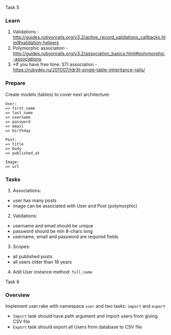 Task 5
### Learn
1. Validations - <http://guides.rubyonrails.org/v3.2/active_record_validations_callbacks.html#validation-helpers>
2. Polymorphic association - <http://guides.rubyonrails.org/v3.2/association_basics.html#polymorphic-associations>
3. \*If you have free time: STI association - <https://rubydev.ru/2011/07/rdr3t-single-table-inheritance-rails/>

### Prepare
Create models (tables) to cover next architecture:
```
User:
=> first_name
=> last_name
=> username
=> password
=> email
=> birthday

Post:
=> title
=> body
=> published_at

Image:
=> url
```
### Tasks
1. Associations:
 * user has many posts
 * image can be associated with User and Post (polymorphic)
2. Validations:
 * username and email should be unique
 * password should be min 8-chars long
 * username, email and password are required fields
3. Scopes:
 * all published posts
 * all users older than 18 years
4. Add User instance method: `full_name`

Task 6
### Overview
Implement user.rake with namespace `user` and two tasks: `import` and `export`

* `Import` task should have path argument and import users from giving CSV file
* `Export` task should export all Users from database to CSV file
